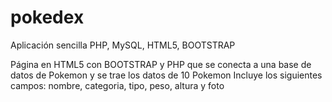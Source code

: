 # pokedex
Aplicación sencilla   PHP, MySQL, HTML5, BOOTSTRAP

Página en HTML5 con BOOTSTRAP y PHP que se conecta a una base de datos de Pokemon y se trae los datos de 10 Pokemon
Incluye los siguientes campos: nombre, categoria, tipo, peso, altura y foto
